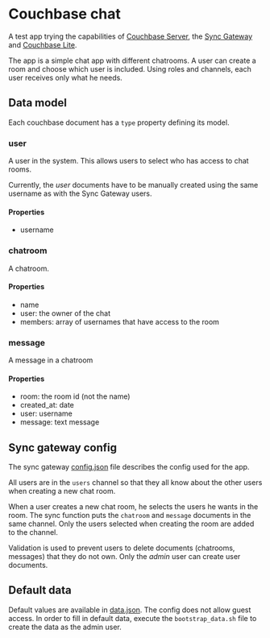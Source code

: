 # Couchbase chat

A test app trying the capabilities of [Couchbase Server](http://www.couchbase.com/nosql-databases/couchbase-server), the [Sync Gateway](http://developer.couchbase.com/mobile/get-started/what-is-sync-gateway/index.html) and [Couchbase Lite](http://developer.couchbase.com/mobile/get-started/couchbase-lite-overview/index.html).

The app is a simple chat app with different chatrooms. A user can create a room and choose which user is included. Using roles and channels, each user receives only what he needs.

## Data model

Each couchbase document has a `type` property defining its model.

### user

A user in the system. This allows users to select who has access to chat rooms.

Currently, the *user* documents have to be manually created using the same username as with the Sync Gateway users.

#### Properties

* username

### chatroom

A chatroom.

#### Properties

* name
* user: the owner of the chat
* members: array of usernames that have access to the room

### message

A message in a chatroom

#### Properties

* room: the room id (not the name)
* created_at: date
* user: username
* message: text message

## Sync gateway config

The sync gateway [config.json](sync-gateway.json) file describes the config used for the app.

All users are in the `users` channel so that they all know about the other users when creating a new chat room.

When a user creates a new chat room, he selects the users he wants in the room. The sync function puts the `chatroom` and `message` documents in the same channel. Only the users selected when creating the room are added to the channel.

Validation is used to prevent users to delete documents (chatrooms, messages) that they do not own. Only the *admin* user can create user documents. 

## Default data

Default values are available in [data.json](sync-gateway/data.json).
The config does not allow guest access. In order to fill in default data, execute the `bootstrap_data.sh` file to create the data as the admin user.
